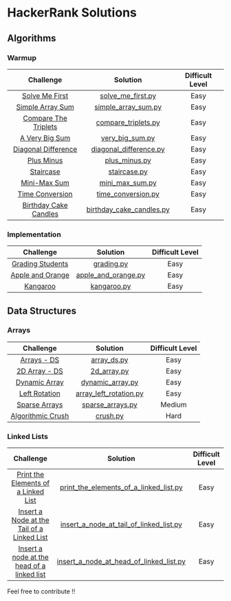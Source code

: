 # HackerRank Solutions
## Algorithms

### Warmup

|Challenge                                                                                                                            | Solution                                                                                                                                                               |Difficult Level|
|:-----------------------------------------------------------------------------------------------------------------------------------:|:----------:|:-------------------------------------------------------------------------------------------------------------------------------------------------------------------------:|
|[Solve Me First](https://www.hackerrank.com/challenges/solve-me-first)|[solve_me_first.py](https://github.com/chakshuahuja/HackerRankSolutions/blob/master/Warmup/solve_me_first.py)|Easy|
|[Simple Array Sum](https://www.hackerrank.com/challenges/simple-array-sum)|[simple_array_sum.py](https://github.com/chakshuahuja/HackerRankSolutions/blob/master/Warmup/simple_array_sum.py) |Easy|
|[Compare The Triplets](https://www.hackerrank.com/challenges/compare-the-triplets)| [compare_triplets.py](https://github.com/chakshuahuja/HackerRankSolutions/blob/master/Warmup/compare_triplets.py)|Easy|
|[A Very Big Sum](https://www.hackerrank.com/challenges/a-very-big-sum)| [very_big_sum.py](https://github.com/chakshuahuja/HackerRankSolutions/blob/master/Warmup/very_big_sum.py)|Easy|
|[Diagonal Difference](https://www.hackerrank.com/challenges/diagonal-difference) | [diagonal_difference.py](https://github.com/chakshuahuja/HackerRankSolutions/blob/master/Warmup/diagonal_difference.py)|    Easy       |
|[Plus Minus](https://www.hackerrank.com/challenges/plus-minus) | [plus_minus.py](https://github.com/chakshuahuja/HackerRankSolutions/blob/master/Warmup/plus_minus.py)|Easy|
|[Staircase](https://www.hackerrank.com/challenges/staircase)|[staircase.py](https://github.com/chakshuahuja/HackerRankSolutions/blob/master/Warmup/staircase.py)|Easy|
|[Mini-Max Sum](https://www.hackerrank.com/challenges/mini-max-sum)|[mini_max_sum.py](https://github.com/chakshuahuja/HackerRankSolutions/blob/master/Warmup/mini_max_sum.py)|Easy|
|[Time Conversion](https://www.hackerrank.com/challenges/time-conversion)|[time_conversion.py](https://github.com/chakshuahuja/HackerRankSolutions/blob/master/Warmup/time_conversion.py)|Easy|
|[Birthday Cake Candles](https://www.hackerrank.com/challenges/birthday-cake-candles)|[birthday_cake_candles.py](https://github.com/chakshuahuja/HackerRankSolutions/blob/master/Warmup/birthday_cake_candles.py)|Easy|

### Implementation

|Challenge                                                                                                                            | Solution                                                                                                                                                               |Difficult Level|
|:-----------------------------------------------------------------------------------------------------------------------------------:|:----------:|:-------------------------------------------------------------------------------------------------------------------------------------------------------------------------:|
|[Grading Students](https://www.hackerrank.com/challenges/grading)|[grading.py](https://github.com/chakshuahuja/HackerRankSolutions/blob/master/Implementation/grading.py)|Easy|
|[Apple and Orange](https://www.hackerrank.com/challenges/apple-and-orange)|[apple_and_orange.py](https://github.com/chakshuahuja/HackerRankSolutions/blob/master/Implementation/apple_and_orange.py)|Easy|
|[Kangaroo](https://www.hackerrank.com/challenges/kangaroo)|[kangaroo.py](https://github.com/chakshuahuja/HackerRankSolutions/blob/master/Implementation/kangaroo.py)|Easy|


## Data Structures

### Arrays

|Challenge                                                                                                                            | Solution                                                                                                                                                               |Difficult Level|
|:-----------------------------------------------------------------------------------------------------------------------------------:|:----------:|:-------------------------------------------------------------------------------------------------------------------------------------------------------------------------:|
|[Arrays - DS](https://www.hackerrank.com/challenges/arrays-ds)|[array_ds.py](https://github.com/chakshuahuja/HackerRankSolutions/blob/master/DataStructures/Arrays/array_ds.py)|Easy|
|[2D Array - DS](https://www.hackerrank.com/challenges/2d-array)|[2d_array.py](https://github.com/chakshuahuja/HackerRankSolutions/blob/master/DataStructures/Arrays/2d_array.py)|Easy|
|[Dynamic Array](https://www.hackerrank.com/challenges/dynamic-array)|[dynamic_array.py](https://github.com/chakshuahuja/HackerRankSolutions/blob/master/DataStructures/Arrays/dynamic_array.py)|Easy|
|[Left Rotation](https://www.hackerrank.com/challenges/array-left-rotation)|[array_left_rotation.py](https://github.com/chakshuahuja/HackerRankSolutions/blob/master/DataStructures/Arrays/array_left_rotation.py)|Easy|
|[Sparse Arrays](https://www.hackerrank.com/challenges/sparse-arrays)|[sparse_arrays.py](https://github.com/chakshuahuja/HackerRankSolutions/blob/master/DataStructures/Arrays/sparse_arrays.py)|Medium|
|[Algorithmic Crush](https://www.hackerrank.com/challenges/crush)|[crush.py](https://github.com/chakshuahuja/HackerRankSolutions/blob/master/DataStructures/Arrays/crush.py)|Hard|

### Linked Lists
|Challenge                                                                                                                            | Solution                                                                                                                                                               |Difficult Level|
|:-----------------------------------------------------------------------------------------------------------------------------------:|:----------:|:-------------------------------------------------------------------------------------------------------------------------------------------------------------------------:|
|[Print the Elements of a Linked List](https://www.hackerrank.com/challenges/print-the-elements-of-a-linked-list)|[print_the_elements_of_a_linked_list.py](https://github.com/chakshuahuja/HackerRankSolutions/blob/master/DataStructures/LinkedLists/print_the_elements_of_a_linked_list.py)|Easy|
|[Insert a Node at the Tail of a Linked List](https://www.hackerrank.com/challenges/insert-a-node-at-the-tail-of-a-linked-list)|[insert_a_node_at_tail_of_linked_list.py](https://github.com/chakshuahuja/HackerRankSolutions/blob/master/DataStructures/LinkedLists/insert_a_node_at_tail_of_linked_list.py)|Easy|
|[Insert a node at the head of a linked list](https://www.hackerrank.com/challenges/insert-a-node-at-the-head-of-a-linked-list)|[insert_a_node_at_head_of_linked_list.py](https://github.com/chakshuahuja/HackerRankSolutions/blob/master/DataStructures/LinkedLists/insert_a_node_at_head_of_linked_list.py)|Easy|

Feel free to contribute !!
